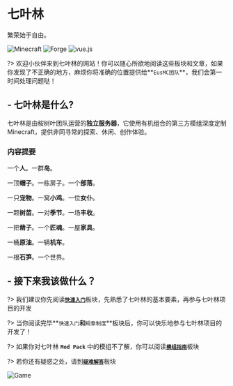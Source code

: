 # **七叶林**

繁荣始于自由。


![Minecraft](https://img.shields.io/badge/Minecraft-1.12.2-blue?style=flat-square&logo=mojang)
![Forge](https://img.shields.io/badge/Forge-14.23.5.2847-brightgreen?style=flat-square&logo=conda-forge)
![vue.js](https://img.shields.io/badge/vue.js-docsify-success?style=flat-square&logo=vue.js)

?> 欢迎小伙伴来到七叶林的网站！你可以随心所欲地阅读这些板块和文章，如果你发现了不正确的地方，麻烦你将准确的位置提供给**`EusMC团队`**，我们会第一时间处理问题哒！

## - 七叶林是什么?

七叶林是由桉树叶团队运营的**独立服务器**，它使用有机组合的第三方模组深度定制Minecraft，提供非同寻常的探索、休闲、创作体验。

### 内容提要

一个**人**。一群**岛**。

一顶**帽子**。一栋房子。一个**部落**。

一只**宠物**。一窝**小鸡**。一位**女仆**。

一颗**树苗**。一对**季节**。一场**丰收**。

一把**凿子**。一个**匠魂**。一屋**家具**。

一桶**原油**。一辆**机车**。

一根**石笋**。一个世界。

## - 接下来我该做什么？

?> 我们建议你先阅读[**`快速入门`**](post/getting-start.md)板块，先熟悉了七叶林的基本要素，再参与七叶林项目的开发

?> 当你阅读完毕**`快速入门`**和**`规章制度`**板块后，你可以快乐地参与七叶林项目的开发了！

?> 如果你对七叶林 **`Mod Pack`** 中的模组不了解，你可以阅读[**`模组指南`**](post/mod-guide.md)板块

?> 若你还有疑惑之处，请到[**`疑难解答`**](post/FAQ.md)板块

![Game](img/game2.jpg)